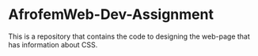 # AfrofemWeb-Dev-Assignment
This is a repository that contains the code to designing the web-page that has information about CSS.
